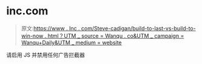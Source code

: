 # inc.com

> 原文:[https://www . Inc . com/Steve-cadigan/build-to-last-vs-build-to-win-now . html？UTM _ source = Wanqu . co&UTM _ campaign = Wanqu+Daily&UTM _ medium = website](https://www.inc.com/steve-cadigan/built-to-last-vs-built-to-win-now.html?utm_source=wanqu.co&utm_campaign=Wanqu+Daily&utm_medium=website)

请启用 JS 并禁用任何广告拦截器
